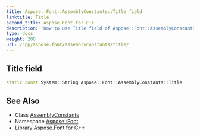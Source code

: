 ```yaml
---
title: Aspose::Font::AssemblyConstants::Title field
linktitle: Title
second_title: Aspose.Font for C++
description: 'How to use Title field of Aspose::Font::AssemblyConstants class in C++.'
type: docs
weight: 200
url: /cpp/aspose.font/assemblyconstants/title/
---
```

## Title field




```cpp
static const System::String Aspose::Font::AssemblyConstants::Title
```

## See Also

* Class [AssemblyConstants](../)
* Namespace [Aspose::Font](../../)
* Library [Aspose.Font for C++](../../../)

